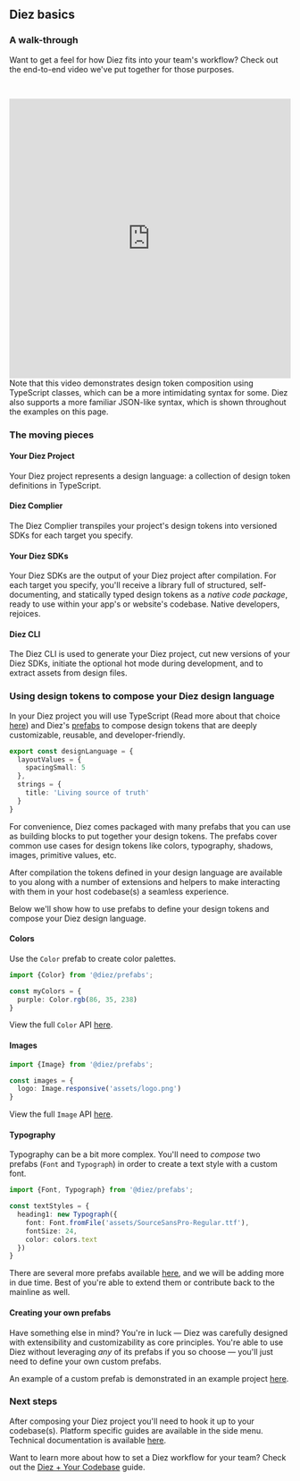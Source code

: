 ## Diez basics

### A walk-through
Want to get a feel for how Diez fits into your team's workflow? Check out the end-to-end video we've put together for those purposes.
<iframe style="margin-top:30px" width="100%" height="500" src="https://www.youtube.com/embed/41xMXV52Uwo" frameborder="0" allow="accelerometer, autoplay, encrypted-media, gyroscope, picture-in-picture" allowfullscreen></iframe>

<div class="aside">Note that this video demonstrates design token composition using TypeScript classes, which can be a more intimidating syntax for some. Diez also supports a more familiar JSON-like syntax, which is shown throughout the examples on this page.</div>

### The moving pieces

#### Your Diez Project

Your Diez project represents a design language: a collection of design token definitions in TypeScript.

#### Diez Complier

The Diez Complier transpiles your project's design tokens into versioned SDKs for each target you specify.

#### Your Diez SDKs

Your Diez SDKs are the output of your Diez project after compilation. For each target you specify, you'll receive a library full of structured, self-documenting, and statically typed design tokens as a *native code package*, ready to use within your app's or website's codebase.  Native developers, rejoices.

#### Diez CLI

The Diez CLI is used to generate your Diez project, cut new versions of your Diez SDKs, initiate the optional hot mode during development, and to extract assets from design files.

### Using design tokens to compose your Diez design language

In your Diez project you will use TypeScript (Read more about that choice [here](/faq/#typescript)) and Diez's [prefabs](/glossary#prefabs) to compose design tokens that are deeply customizable, reusable, and developer-friendly.


```typescript
export const designLanguage = {
  layoutValues = {
    spacingSmall: 5
  },
  strings = {
    title: 'Living source of truth'
  }
}
```

For convenience, Diez comes packaged with many prefabs that you can use as building blocks to put together your design tokens. The prefabs cover common use cases for design tokens like colors, typography, shadows, images, primitive values, etc.

After compilation the tokens defined in your design language are available to you along with a number of extensions and helpers to make interacting with them in your host codebase(s) a seamless experience.

Below we'll show how to use prefabs to define your design tokens and compose your Diez design language.

#### Colors

Use the `Color` prefab to create color palettes.

```typescript
import {Color} from '@diez/prefabs';

const myColors = {
  purple: Color.rgb(86, 35, 238)
}
```

View the full `Color` API [here](/docs/latest/classes/prefabs.color.html).

#### Images

```typescript
import {Image} from '@diez/prefabs';

const images = {
  logo: Image.responsive('assets/logo.png')
}
```

View the full `Image` API [here](/docs/latest/classes/prefabs.image.html).

#### Typography

Typography can be a bit more complex. You'll need to _compose_ two prefabs (`Font` and `Typograph`) in order to create a text style with a custom font.

```typescript
import {Font, Typograph} from '@diez/prefabs';

const textStyles = {
  heading1: new Typograph({
    font: Font.fromFile('assets/SourceSansPro-Regular.ttf'),
    fontSize: 24,
    color: colors.text
  })
}
```

There are several more prefabs available [here](/docs/latest/modules/prefabs.html), and we will be adding more in due time. Best of you're able to extend them or contribute back to the mainline as well.

#### Creating your own prefabs

Have something else in mind? You're in luck — Diez was carefully designed with extensibility and customizability as core principles. You're able to use Diez without leveraging _any_ of its prefabs if you so choose — you'll just need to define your own custom prefabs.

An example of a custom prefab is demonstrated in an example project [here](https://github.com/diez/diez/blob/master/examples/lorem-ipsum/design-language/src/components/Margin.ts).

### Next steps

After composing your Diez project you'll need to hook it up to your codebase(s). Platform specific guides are available in the side menu. Technical documentation is available [here](/docs/).

Want to learn more about how to set a Diez workflow for your team? Check out the [Diez + Your Codebase](/getting-started/your-codebase) guide.
